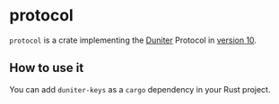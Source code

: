 # protocol

`protocol` is a crate implementing the [Duniter] Protocol in [version 10][version10].

[Duniter]: https://duniter.org/en/
[version10]: https://git.duniter.org/nodes/typescript/duniter/blob/master/doc/Protocol.md

## How to use it

You can add `duniter-keys` as a `cargo` dependency in your Rust project.
